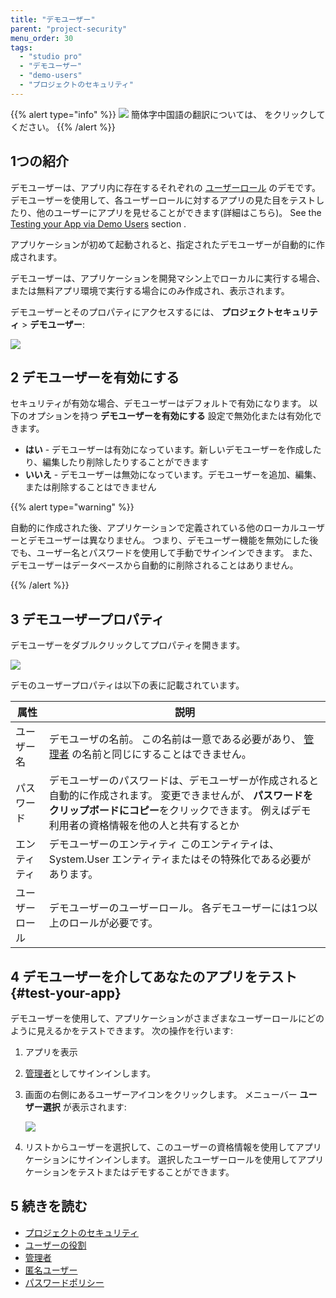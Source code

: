 ```yaml
---
title: "デモユーザー"
parent: "project-security"
menu_order: 30
tags:
  - "studio pro"
  - "デモユーザー"
  - "demo-users"
  - "プロジェクトのセキュリティ"
---
```


{{% alert type="info" %}}
<img src="attachments/chinese-translation/china.png" style="display: inline-block; margin: 0" /> 簡体字中国語の翻訳については、 [<unk> <unk> <unk>](https://cdn.mendix.tencent-cloud.com/documentation/refguide8/demo-users.pdf) をクリックしてください。
{{% /alert %}}

## 1つの紹介

デモユーザーは、アプリ内に存在するそれぞれの [ユーザーロール](user-roles) のデモです。 デモユーザーを使用して、各ユーザーロールに対するアプリの見た目をテストしたり、他のユーザーにアプリを見せることができます(詳細はこちら)。 See the [Testing your App via Demo Users](#test-your-app) section .

アプリケーションが初めて起動されると、指定されたデモユーザーが自動的に作成されます。

デモユーザーは、アプリケーションを開発マシン上でローカルに実行する場合、または無料アプリ環境で実行する場合にのみ作成され、表示されます。

デモユーザーとそのプロパティにアクセスするには、 **プロジェクトセキュリティ** > **デモユーザー**:

![](attachments/demo-users/demo-users-tab.png)

## 2 デモユーザーを有効にする

セキュリティが有効な場合、デモユーザーはデフォルトで有効になります。 以下のオプションを持つ **デモユーザーを有効にする** 設定で無効化または有効化できます。

* **はい** - デモユーザーは有効になっています。新しいデモユーザーを作成したり、編集したり削除したりすることができます
* **いいえ** - デモユーザーは無効になっています。デモユーザーを追加、編集、または削除することはできません

{{% alert type="warning" %}}

自動的に作成された後、アプリケーションで定義されている他のローカルユーザーとデモユーザーは異なりません。 つまり、デモユーザー機能を無効にした後でも、ユーザー名とパスワードを使用して手動でサインインできます。 また、デモユーザーはデータベースから自動的に削除されることはありません。

{{% /alert %}}

## 3 デモユーザープロパティ

デモユーザーをダブルクリックしてプロパティを開きます。

![](attachments/demo-users/demo-user-properties.png)

デモのユーザープロパティは以下の表に記載されています。

| 属性      | 説明                                                                                                        |
| ------- | --------------------------------------------------------------------------------------------------------- |
| ユーザー名   | デモユーザの名前。 この名前は一意である必要があり、 [管理者](administrator) の名前と同じにすることはできません。                                        |
| パスワード   | デモユーザーのパスワードは、デモユーザーが作成されると自動的に作成されます。 変更できませんが、 **パスワードをクリップボードにコピー**をクリックできます。 例えばデモ利用者の資格情報を他の人と共有するとか |
| エンティティ  | デモユーザーのエンティティ このエンティティは、System.User エンティティまたはその特殊化である必要があります。                                             |
| ユーザーロール | デモユーザーのユーザーロール。 各デモユーザーには1つ以上のロールが必要です。                                                                   |

## 4 デモユーザーを介してあなたのアプリをテスト {#test-your-app}

デモユーザーを使用して、アプリケーションがさまざまなユーザーロールにどのように見えるかをテストできます。 次の操作を行います:

1. アプリを表示
2. [管理者](administrator)としてサインインします。
3.  画面の右側にあるユーザーアイコンをクリックします。 メニューバー **ユーザー選択** が表示されます:

    ![](attachments/demo-users/demo-users-example.png)

4. リストからユーザーを選択して、このユーザーの資格情報を使用してアプリケーションにサインインします。 選択したユーザーロールを使用してアプリケーションをテストまたはデモすることができます。

## 5 続きを読む

* [プロジェクトのセキュリティ](project-security)
* [ユーザーの役割](user-roles)
* [管理者](管理者)
* [匿名ユーザー](anonymous-users)
* [パスワードポリシー](password-policy)
